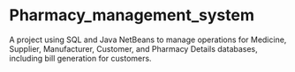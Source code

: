# Pharmacy_management_system
A project using SQL and Java NetBeans to manage operations for Medicine, Supplier, Manufacturer, Customer, and Pharmacy Details databases, including bill generation for customers.